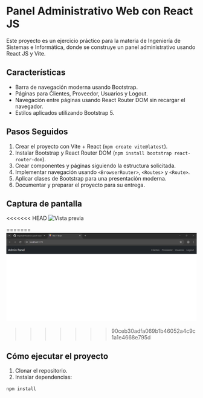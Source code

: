 # Panel Administrativo Web con React JS

Este proyecto es un ejercicio práctico para la materia de Ingeniería de Sistemas e Informática, donde se construye un panel administrativo usando React JS y Vite.

## Características

- Barra de navegación moderna usando Bootstrap.
- Páginas para Clientes, Proveedor, Usuarios y Logout.
- Navegación entre páginas usando React Router DOM sin recargar el navegador.
- Estilos aplicados utilizando Bootstrap 5.

## Pasos Seguidos

1. Crear el proyecto con Vite + React (`npm create vite@latest`).
2. Instalar Bootstrap y React Router DOM (`npm install bootstrap react-router-dom`).
3. Crear componentes y páginas siguiendo la estructura solicitada.
4. Implementar navegación usando `<BrowserRouter>`, `<Routes>` y `<Route>`.
5. Aplicar clases de Bootstrap para una presentación moderna.
6. Documentar y preparar el proyecto para su entrega.

## Captura de pantalla

<<<<<<< HEAD
![Vista previa](captura.png)

=======
![Vista previa](./public/captura.png)
>>>>>>> 90ceb30adfa069b1b46052a4c9c1a1e4668e795d


## Cómo ejecutar el proyecto

1. Clonar el repositorio.
2. Instalar dependencias:

```bash
npm install
